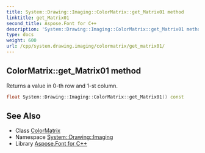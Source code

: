 ```yaml
---
title: System::Drawing::Imaging::ColorMatrix::get_Matrix01 method
linktitle: get_Matrix01
second_title: Aspose.Font for C++
description: 'System::Drawing::Imaging::ColorMatrix::get_Matrix01 method. Returns a value in 0-th row and 1-st column in C++.'
type: docs
weight: 600
url: /cpp/system.drawing.imaging/colormatrix/get_matrix01/
---
```

## ColorMatrix::get_Matrix01 method


Returns a value in 0-th row and 1-st column.

```cpp
float System::Drawing::Imaging::ColorMatrix::get_Matrix01() const
```

## See Also

* Class [ColorMatrix](../)
* Namespace [System::Drawing::Imaging](../../)
* Library [Aspose.Font for C++](../../../)
